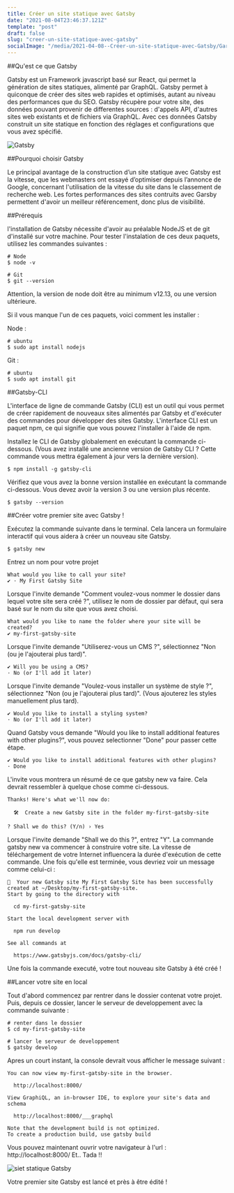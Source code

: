 ```yaml
---
title: Créer un site statique avec Gatsby
date: "2021-08-04T23:46:37.121Z"
template: "post"
draft: false
slug: "creer-un-site-statique-avec-gatsby"
socialImage: "/media/2021-04-08--Créer-un-site-statique-avec-Gatsby/Garsby.jpg"
---
```


##Qu'est ce que Gatsby

Gatsby est un Framework javascript basé sur React, qui permet la génération de sites statiques, alimenté par GraphQL. Gatsby permet à quiconque de créer des sites web rapides et optimisés, autant au niveau des performances que du SEO. Gatsby récupère pour votre site, des données pouvant provenir de differentes sources : d'appels API, d'autres sites web existants et de fichiers via GraphQL. Avec ces données Gatsby construit un site statique en fonction des réglages et configurations que vous avez spécifié.

![Gatsby](/media/2021-04-08--Créer-un-site-statique-avec-Gatsby/Garsby.jpg)

##Pourquoi choisir Gatsby

Le principal avantage de la construction d’un site statique avec Gatsby est la vitesse, que les webmasters ont essayé d’optimiser depuis l’annonce de Google, concernant l'utilisation de la vitesse du site dans le classement de recherche web. Les fortes performances des sites contruits avec Garsby permettent d'avoir un meilleur référencement, donc plus de visibilité.

##Prérequis

l'installation de Gatsby nécessite d'avoir au préalable NodeJS et de git d'installé sur votre machine.
Pour tester l'instalation de ces deux paquets, utilisez les commandes suivantes : 

```console
# Node
$ node -v

# Git
$ git --version
```

Attention, la version de node doit être au minimum v12.13, ou une version ultérieure.

Si il vous manque l'un de ces paquets, voici comment les installer :

Node :
```console
# ubuntu
$ sudo apt install nodejs
```

Git : 

```console
# ubuntu
$ sudo apt install git
```

##Gatsby-CLI

L'interface de ligne de commande Gatsby (CLI) est un outil qui vous permet de créer rapidement de nouveaux sites alimentés par Gatsby et d'exécuter des commandes pour développer des sites Gatsby.
L'interface CLI est un paquet npm, ce qui signifie que vous pouvez l'installer à l'aide de npm.

Installez le CLI de Gatsby globalement en exécutant la commande ci-dessous. (Vous avez installé une ancienne version de Gatsby CLI ? Cette commande vous mettra également à jour vers la dernière version).

```console
$ npm install -g gatsby-cli
```

Vérifiez que vous avez la bonne version installée en exécutant la commande ci-dessous. Vous devez avoir la version 3 ou une version plus récente.

```console
$ gatsby --version
```

##Créer votre premier site avec Gatsby !

Exécutez la commande suivante dans le terminal. Cela lancera un formulaire interactif qui vous aidera à créer un nouveau site Gatsby.
```console
$ gatsby new
```

Entrez un nom pour votre projet
```console
What would you like to call your site?
✔ · My First Gatsby Site
```

Lorsque l'invite demande "Comment voulez-vous nommer le dossier dans lequel votre site sera créé ?", utilisez le nom de dossier par défaut, qui sera basé sur le nom du site que vous avez choisi.
```console
What would you like to name the folder where your site will be created?
✔ my-first-gatsby-site
```

Lorsque l'invite demande "Utiliserez-vous un CMS ?", sélectionnez "Non (ou je l'ajouterai plus tard)".
```console
✔ Will you be using a CMS?
· No (or I'll add it later)
```

Lorsque l'invite demande "Voulez-vous installer un système de style ?", sélectionnez "Non (ou je l'ajouterai plus tard)". (Vous ajouterez les styles manuellement plus tard).
```console
✔ Would you like to install a styling system?
· No (or I'll add it later)
```

Quand Gatsby vous demande "Would you like to install additional features with other plugins?", vous pouvez selectionner "Done" pour passer cette étape.
```console
✔ Would you like to install additional features with other plugins?
· Done
```

L'invite vous montrera un résumé de ce que gatsby new va faire. Cela devrait ressembler à quelque chose comme ci-dessous.
```console
Thanks! Here's what we'll now do:

  🛠  Create a new Gatsby site in the folder my-first-gatsby-site

? Shall we do this? (Y/n) › Yes
```

Lorsque l'invite demande "Shall we do this ?", entrez "Y". La commande gatsby new va commencer à construire votre site. La vitesse de téléchargement de votre Internet influencera la durée d'exécution de cette commande. Une fois qu'elle est terminée, vous devriez voir un message comme celui-ci :
```console
🎉  Your new Gatsby site My First Gatsby Site has been successfully
created at ~/Desktop/my-first-gatsby-site.
Start by going to the directory with

  cd my-first-gatsby-site

Start the local development server with

  npm run develop

See all commands at

  https://www.gatsbyjs.com/docs/gatsby-cli/
```

Une fois la commande executé, votre tout nouveau site Gatsby à été créé !

##Lancer votre site en local

Tout d'abord commencez par rentrer dans le dossier contenat votre projet.
Puis, depuis ce dossier, lancer le serveur de developpement avec la commande suivante :
```console
# renter dans le dossier
$ cd my-first-gatsby-site

# lancer le serveur de developpement
$ gatsby develop
```

Apres un court instant, la console devrait vous afficher le message suivant :
```console
You can now view my-first-gatsby-site in the browser.
⠀
  http://localhost:8000/
⠀
View GraphiQL, an in-browser IDE, to explore your site's data and schema
⠀
  http://localhost:8000/___graphql
⠀
Note that the development build is not optimized.
To create a production build, use gatsby build
```

Vous pouvez maintenant ouvrir votre navigateur à l'url : http://localhost:8000/
Et.. Tada !!

![siet statique Gatsby](/media/2021-04-08--Créer-un-site-statique-avec-Gatsby/Gatsby_site_result.png)

Votre premier site Gatsby est lancé et près à être édité !